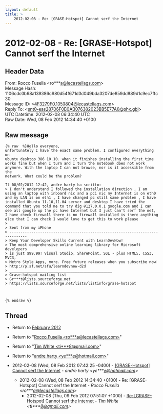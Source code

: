 ```yaml
---
layout: default
title: >
    2012-02-08 - Re: [GRASE-Hotspot] Cannot serf the Internet
---
```


# 2012-02-08 - Re: [GRASE-Hotspot] Cannot serf the Internet

## Header Data

From: Rocco Fusella \<ro***a@lecastellags.com\><br>
Message Hash: 1106cdc0b68a139386c980d54f671d3d049bda3207de859dd889d1c9ec7ffc30<br>
Message ID: \<4F3279F0.1050804@lecastellags.com\><br>
Reply To: \<snt0-eas28706F0B0AB076382023BB5E77A0@phx.gbl\><br>
UTC Datetime: 2012-02-08 06:34:40 UTC<br>
Raw Date: Wed, 08 Feb 2012 14:34:40 +0100<br>

## Raw message

```
{% raw  %}Hello everyone,
unfortunately I have the exact same problem. I configured everything on 
ubuntu desktop 386 10.10. when it finishes installing the first time 
works fine but when I turn and I turn the notebook does not work 
anymore. With the laptop I can not browse, nor is it accessible from the 
network. What could be the problem?

Il 08/02/2012 12:42, andre harty ha scritto:
> I don't understand I followed the installation direction , I am using an laptop with inboard nic and a pci nic my Internet is on eth0 and my LAN is on eth1 , I have changed pc still same problem , I have installed Ubuntu 11.10,11.04 server and desktop I have tried the command that you told me to try dig @127.0.0.1 google.com and I can see all google up the pc have Internet but I just can't serf the net, I have check firewall there is no firewall installed is there anything elce that I can check I would love to get this to work please
>
> Sent from my iPhone
> ------------------------------------------------------------------------------
> Keep Your Developer Skills Current with LearnDevNow!
> The most comprehensive online learning library for Microsoft developers
> is just $99.99! Visual Studio, SharePoint, SQL - plus HTML5, CSS3, MVC3,
> Metro Style Apps, more. Free future releases when you subscribe now!
> http://p.sf.net/sfu/learndevnow-d2d
> _______________________________________________
> Grase-hotspot mailing list
> Gr***t@lists.sourceforge.net
> https://lists.sourceforge.net/lists/listinfo/grase-hotspot



{% endraw %}
```

## Thread

+ Return to [February 2012](/archive/2012/02)

+ Return to "[Rocco Fusella <ro***a<span>@</span>lecastellags.com>](/authors/ro___a_at_lecastellags_com)"
+ Return to "[Tim White <ti***8<span>@</span>gmail.com>](/authors/ti___8_at_gmail_com)"
+ Return to "[andre harty <ye***e<span>@</span>hotmail.com>](/authors/ye___e_at_hotmail_com)"

+ 2012-02-08 (Wed, 08 Feb 2012 07:42:25 -0400) - [[GRASE-Hotspot] Cannot serf the Internet](/archive/2012/02/51755723de10f5472b31261a97bff81483893dd0145419ca05e04bd2935616e8) - _andre harty \<ye***e@hotmail.com\>_
  + 2012-02-08 (Wed, 08 Feb 2012 14:34:40 +0100) - Re: [GRASE-Hotspot] Cannot serf the Internet - _Rocco Fusella \<ro***a@lecastellags.com\>_
    + 2012-02-08 (Thu, 09 Feb 2012 07:51:07 +1000) - [Re: [GRASE-Hotspot] Cannot serf the Internet](/archive/2012/02/f042e15bc037affe58c9ce3d627c2e777c55979d4be449a80f40d969569650c7) - _Tim White \<ti***8@gmail.com\>_

